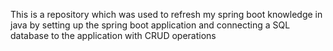 This is a repository which was used to refresh my spring boot knowledge in java by setting up the spring boot application and connecting a SQL database to the application with CRUD operations
